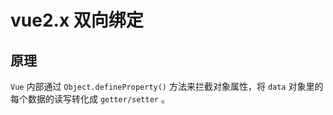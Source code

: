 # vue2.x 双向绑定

## 原理

`Vue` 内部通过 `Object.defineProperty()` 方法来拦截对象属性，将 `data` 对象里的每个数据的读写转化成 `getter/setter` 。
